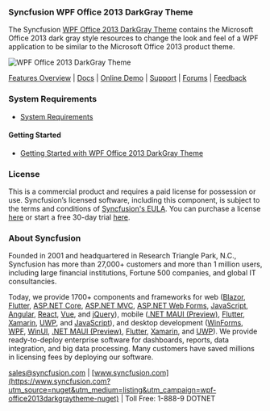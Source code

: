 ### Syncfusion WPF Office 2013 DarkGray Theme
The Syncfusion [WPF Office 2013 DarkGray Theme](https://www.syncfusion.com/wpf-controls/themestudio?utm_source=nuget&utm_medium=listing&utm_campaign=wpf-office2013darkgraytheme-nuget) contains the Microsoft Office 2013 dark gray style resources to change the look and feel of a WPF application to be similar to the Microsoft Office 2013 product theme.

![WPF Office 2013 DarkGray Theme](https://cdn.syncfusion.com/nuget-readme/wpf/wpf-office2013darkgray.png)

[Features Overview](https://www.syncfusion.com/wpf-controls/themestudio?utm_source=nuget&utm_medium=listing&utm_campaign=wpf-office2013darkgraytheme-nuget) | [Docs](https://help.syncfusion.com/wpf/themes/skin-manager?utm_source=nuget&utm_medium=listing&utm_campaign=wpf-office2013darkgraytheme-nuget) | [Online Demo](https://github.com/syncfusion/wpf-demos?utm_source=nuget&utm_medium=listing&utm_campaign=wpf-office2013darkgraytheme-nuget) | [Support](https://www.syncfusion.com/support/directtrac/incidents/newincident?utm_source=nuget&utm_medium=listing&utm_campaign=wpf-office2013darkgraytheme-nuget) | [Forums](https://www.syncfusion.com/forums/wpf?utm_source=nuget&utm_medium=listing&utm_campaign=wpf-office2013darkgraytheme-nuget) | [Feedback](https://www.syncfusion.com/feedback/wpf?utm_source=nuget&utm_medium=listing&utm_campaign=wpf-office2013darkgraytheme-nuget)

### System Requirements

* [System Requirements](https://help.syncfusion.com/wpf/installation/system-requirements?utm_source=nuget&utm_medium=listing&utm_campaign=wpf-office2013darkgraytheme-nuget)

#### Getting Started

* [Getting Started with WPF Office 2013 DarkGray Theme](https://help.syncfusion.com/wpf/themes/skin-manager?utm_source=nuget&utm_medium=listing&utm_campaign=wpf-office2013darkgraytheme-nuget)

### License

This is a commercial product and requires a paid license for possession or use. Syncfusion’s licensed software, including this component, is subject to the terms and conditions of [Syncfusion's EULA](https://www.syncfusion.com/eula/es/?utm_source=nuget&utm_medium=listing&utm_campaign=wpf-office2013darkgraytheme-nuget). You can purchase a license [here](https://www.syncfusion.com/sales/products?utm_source=nuget&utm_medium=listing&utm_campaign=wpf-office2013darkgraytheme-nuget) or start a free 30-day trial [here](https://www.syncfusion.com/account/manage-trials/start-trials?utm_source=nuget&utm_medium=listing&utm_campaign=wpf-office2013darkgraytheme-nuget).

### About Syncfusion

Founded in 2001 and headquartered in Research Triangle Park, N.C., Syncfusion has more than 27,000+ customers and more than 1 million users, including large financial institutions, Fortune 500 companies, and global IT consultancies.
 
Today, we provide 1700+ components and frameworks for web ([Blazor](https://www.syncfusion.com/blazor-components?utm_source=nuget&utm_medium=listing&utm_campaign=wpf-office2013darkgraytheme-nuget), [Flutter](https://www.syncfusion.com/flutter-widgets?utm_source=nuget&utm_medium=listing&utm_campaign=wpf-office2013darkgraytheme-nuget), [ASP.NET Core](https://www.syncfusion.com/aspnet-core-ui-controls?utm_source=nuget&utm_medium=listing&utm_campaign=wpf-office2013darkgraytheme-nuget), [ASP.NET MVC](https://www.syncfusion.com/aspnet-mvc-ui-controls?utm_source=nuget&utm_medium=listing&utm_campaign=wpf-office2013darkgraytheme-nuget), [ASP.NET Web Forms](https://www.syncfusion.com/jquery/aspnet-webforms-ui-controls?utm_source=nuget&utm_medium=listing&utm_campaign=wpf-office2013darkgraytheme-nuget), [JavaScript](https://www.syncfusion.com/javascript-ui-controls?utm_source=nuget&utm_medium=listing&utm_campaign=wpf-office2013darkgraytheme-nuget), [Angular](https://www.syncfusion.com/angular-ui-components?utm_source=nuget&utm_medium=listing&utm_campaign=wpf-office2013darkgraytheme-nuget), [React](https://www.syncfusion.com/react-ui-components?utm_source=nuget&utm_medium=listing&utm_campaign=wpf-office2013darkgraytheme-nuget), [Vue](https://www.syncfusion.com/vue-ui-components?utm_source=nuget&utm_medium=listing&utm_campaign=wpf-office2013darkgraytheme-nuget), and [jQuery](https://www.syncfusion.com/jquery-ui-widgets?utm_source=nuget&utm_medium=listing&utm_campaign=wpf-office2013darkgraytheme-nuget)), mobile ([.NET MAUI (Preview)](https://www.syncfusion.com/maui-controls?utm_source=nuget&utm_medium=listing&utm_campaign=wpf-office2013darkgraytheme-nuget), [Flutter](https://www.syncfusion.com/flutter-widgets?utm_source=nuget&utm_medium=listing&utm_campaign=wpf-office2013darkgraytheme-nuget), [Xamarin](https://www.syncfusion.com/xamarin-ui-controls?utm_source=nuget&utm_medium=listing&utm_campaign=wpf-office2013darkgraytheme-nuget), [UWP](https://www.syncfusion.com/uwp-ui-controls?utm_source=nuget&utm_medium=listing&utm_campaign=wpf-office2013darkgraytheme-nuget), and [JavaScript](https://www.syncfusion.com/javascript-ui-controls?utm_source=nuget&utm_medium=listing&utm_campaign=wpf-office2013darkgraytheme-nuget)), and desktop development ([WinForms](https://www.syncfusion.com/winforms-ui-controls?utm_source=nuget&utm_medium=listing&utm_campaign=wpf-office2013darkgraytheme-nuget), [WPF](https://www.syncfusion.com/wpf-controls?utm_source=nuget&utm_medium=listing&utm_campaign=wpf-office2013darkgraytheme-nuget), [WinUI](https://www.syncfusion.com/winui-controls?utm_source=nuget&utm_medium=listing&utm_campaign=wpf-office2013darkgraytheme-nuget), [.NET MAUI (Preview)](https://www.syncfusion.com/maui-controls?utm_source=nuget&utm_medium=listing&utm_campaign=wpf-office2013darkgraytheme-nuget), [Flutter](https://www.syncfusion.com/flutter-widgets?utm_source=nuget&utm_medium=listing&utm_campaign=wpf-office2013darkgraytheme-nuget), [Xamarin](https://www.syncfusion.com/xamarin-ui-controls?utm_source=nuget&utm_medium=listing&utm_campaign=wpf-office2013darkgraytheme-nuget), and [UWP](https://www.syncfusion.com/uwp-ui-controls?utm_source=nuget&utm_medium=listing&utm_campaign=wpf-office2013darkgraytheme-nuget)). We provide ready-to-deploy enterprise software for dashboards, reports, data integration, and big data processing. Many customers have saved millions in licensing fees by deploying our software.

[sales@syncfusion.com](mailto:sales@syncfusion.com?Subject=Syncfusion%20WPF%20Office2013DarkGray%20Theme%20-%20NuGet) | [www.syncfusion.com](https://www.syncfusion.com?utm_source=nuget&utm_medium=listing&utm_campaign=wpf-office2013darkgraytheme-nuget) | Toll Free: 1-888-9 DOTNET


